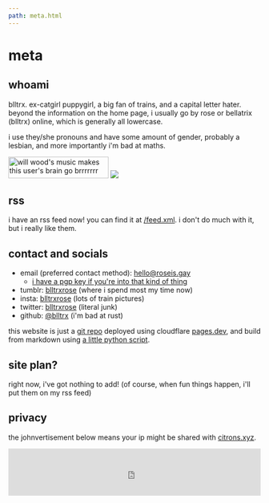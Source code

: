 ```yaml
---
path: meta.html
---
```

# meta 

## whoami
blltrx.
ex-catgirl puppygirl, a big fan of trains, and a capital letter hater. beyond the information on the home page, i usually go by rose or bellatrix (blltrx) online, which is generally all lowercase.

i use they/she pronouns and have some amount of gender, probably a lesbian, and more importantly i'm bad at maths.

<div class="buttonContainer">
  <img src=/assets/8831-willwood.png class="button" alt="will wood's music makes this user's brain go brrrrrrr" loading=lazy width=200 height=43>
  <a href="https://badge.les.bi"> <img src="https://badge.les.bi/88x31/trans/lesbi/heart-split/outset.svg" class="button" ></a>
</div>

## rss
i have an rss feed now! you can find it at [/feed.xml](/feed.xml). i don't do much with it, but i really like them.

## contact and socials

- email (preferred contact method): [hello@roseis.gay](mailto:hello@roseis.gay)
    - [i have a pgp key if you're into that kind of thing](/assets/publickey.txt)
- tumblr: [blltrxrose](https://www.tumblr.com/blltrxrose) (where i spend most my time now)
- insta: [blltrxrose](https://www.instagram.com/blltrxrose) (lots of train pictures)
- twitter: [blltrxrose](https://twitter.com/blltrxrose) (literal junk)
- github: [@blltrx](https://github.com/blltrx) (i'm bad at rust)

this website is just a [git repo](https://github.com/blltrx/sitemd) deployed using cloudflare [pages.dev](https://pages.cloudflare.com/), and build from markdown using [a little python script](https://github.com/blltrx/htmldown).

## site plan?

right now, i've got nothing to add! (of course, when fun things happen, i'll put them on my rss feed)

## privacy

the johnvertisement below means your ip might be shared with [citrons.xyz](https://citrons.xyz).

<iframe src="https://john.citrons.xyz/embed?ref=roseis.gay" style="margin-left:auto;display:block;margin-right:auto;max-width:732px;width:100%;height:94px;border:none;" loading=lazy title="johnvertisement"></iframe>
